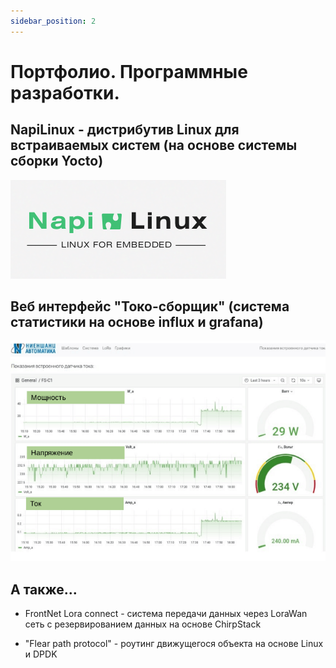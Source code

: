 ```yaml
---
sidebar_position: 2
---
```


# Портфолио. Программные разработки.

## NapiLinux - дистрибутив Linux для встраиваемых систем (на основе системы сборки Yocto)

![NapiLinux logo](img1/logo-w.png)

  
## Веб интерфейс "Токо-сборщик" (система статистики на основе influx и grafana)

![](img1/front-web-4.png)
  
## А также...

- FrontNet Lora connect - система передачи данных через LoraWan сеть с резервированием данных на основе ChirpStack
  
- "Flear path protocol" - роутинг движущегося объекта на основе Linux и DPDK
  
